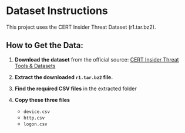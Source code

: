 # Dataset Instructions

This project uses the CERT Insider Threat Dataset (r1.tar.bz2).

## How to Get the Data:

1.  **Download the dataset** from the official source:
    [CERT Insider Threat Tools & Datasets]([https://kilthub.cmu.edu/articles/dataset/Insider_Threat_Test_Dataset/12841247/1?file=24860765])

2.  **Extract the downloaded `r1.tar.bz2` file.**

3.  **Find the required CSV files** in the extracted folder

4.  **Copy these three files**
    -   `device.csv`
    -   `http.csv`
    -   `logon.csv`
